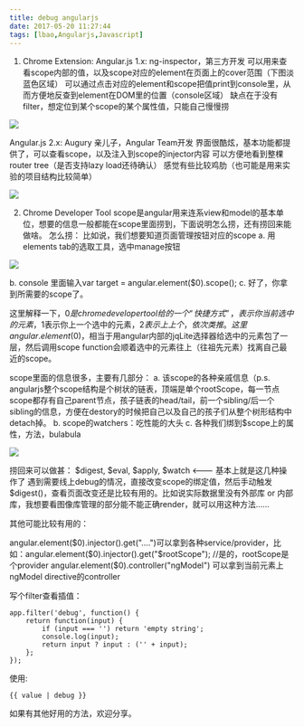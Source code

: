 ```yaml
---
title: debug angularjs
date: 2017-05-20 11:27:44
tags: [lbao,Angularjs,Javascript]
---
```


1. Chrome Extension:
Angular.js 1.x: ng-inspector，第三方开发
可以用来查看scope内部的值，以及scope对应的element在页面上的cover范围（下图淡蓝色区域）
可以通过点击对应的element和scope把值print到console里，从而方便地反查到element在DOM里的位置（console区域）
缺点在于没有filter，想定位到某个scope的某个属性值，只能自己慢慢捞

![](https://github.com/wflkaaa/dragonfly/blob/master/code/images/angular-debug1.png?raw=true)

<!-- more -->

Angular.js 2.x: Augury
亲儿子，Angular Team开发
界面很酷炫，基本功能都提供了，可以查看scope，以及注入到scope的injector内容
可以方便地看到整棵router tree（是否支持lazy load还待确认）
感觉有些比较鸡肋（也可能是用来实验的项目结构比较简单）

![](https://github.com/wflkaaa/dragonfly/blob/master/code/images/angular-debug2.png?raw=true)

2. Chrome Developer Tool
scope是angular用来连系view和model的基本单位，想要的信息一般都能在scope里面捞到，下面说明怎么捞，还有捞回来能做啥。
怎么捞：
比如说，我们想要知道页面管理按钮对应的scope
a. 用elements tab的选取工具，选中manage按钮

![](https://github.com/wflkaaa/dragonfly/blob/master/code/images/angular-debug3.png?raw=true)

b. console 里面输入var target = angular.element($0).scope();
c. 好了，你拿到所需要的scope了。

这里解释一下，$0是chrome developer tool给的一个“快捷方式”，表示你当前选中的元素，$1表示你上一个选中的元素，$2表示上上个，依次类推。
这里angular.element($0)，相当于用angular内部的jqLite选择器给选中的元素包了一层，然后调用scope function会顺着选中的元素往上（往祖先元素）找离自己最近的scope。

scope里面的信息很多，主要有几部分：
a. 该scope的各种亲戚信息（p.s. angularjs整个scope结构是个树状的链表，顶端是单个rootScope，每一节点scope都存有自己parent节点，孩子链表的head/tail，前一个sibling/后一个sibling的信息，方便在destory的时候把自己以及自己的孩子们从整个树形结构中detach掉。
b. scope的watchers：吃性能的大头
c. 各种我们绑到$scope上的属性，方法，bulabula

![](https://github.com/wflkaaa/dragonfly/blob/master/code/images/angular-debug4.png?raw=true)

捞回来可以做甚：
$digest, $eval, $apply, $watch <--- 基本上就是这几种操作了
遇到需要线上debug的情况，直接改变scope的绑定值，然后手动触发 $digest()，查看页面改变还是比较有用的。比如说实际数据里没有外部库 or 内部库，我想要看图像库管理的部分能不能正确render，就可以用这种方法……

其他可能比较有用的：

angular.element($0).injector().get("....")可以拿到各种service/provider，比如：angular.element($0).injector().get("$rootScope");
//是的，rootScope是个provider
angular.element($0).controller("ngModel")
可以拿到当前元素上ngModel directive的controller

写个filter查看插值：
```
app.filter('debug', function() { 
	return function(input) {
		if (input === '') return 'empty string';  
		console.log(input);  
		return input ? input : ('' + input);  
	};
});
```
使用:

```
{{ value | debug }}
```

如果有其他好用的方法，欢迎分享。

